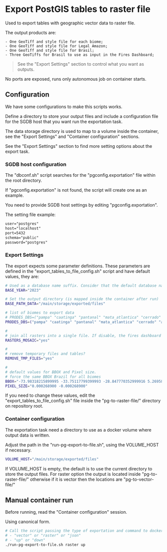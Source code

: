 # Export PostGIS tables to raster file

Used to export tables with geographic vector data to raster file.

The output products are:

    - One GeoTiff and style file for each biome;
    - One GeoTiff and style file for Legal Amazon;
    - One GeoTiff and style file for Brasil;
    - Three GeoTiffs for Brasil to use as input in the Fires Dashboard;
 > See the "Export Settings" section to control what you want as outputs.

No ports are exposed, runs only autonomous job on container starts.

## Configuration

We have some configurations to make this scripts works.

Define a directory to store your output files and include a configuration file for the SGDB host that you want run the exportation task.

The data storage directory is used to map to a volume inside the container, see the "Export Settings" and "Container configuration" sections.

See the "Export Settings" section to find more setting options about the export task.

### SGDB host configuration

The "dbconf.sh" script searches for the "pgconfig.exportation" file within the root directory.

If "pgconfig.exportation" is not found, the script will create one as an example.

You need to provide SGDB host settings by editing "pgconfig.exportation".

The setting file example:
```txt
user="postgres"
host="localhost"
port=5432
schema="public"
password="postgres"
```

### Export Settings

The export expects some parameter definitions. These parameters are defined in the "export_tables_to_file_config.sh" script and have default values, they are:

```sh
# Used as a database name suffix. Consider that the default database name is prodes_<biome>_nb_p<BASE_YEAR>
BASE_YEAR="2023"

# Set the output directory (is mapped inside the container after run)
BASE_PATH_DATA="/main/storage/exported/files"

# list of biomes to export data
# PRODES_DBS=("pampa" "caatinga" "pantanal" "mata_atlantica" "cerrado" "amazonia" "amazonia_legal")
PRODES_DBS=("pampa" "caatinga" "pantanal" "mata_atlantica" "cerrado" "amazonia" "amazonia_legal")

#
# join all rasters into a single file. If disable, the fires dashboard rasters do not generated.
RASTERS_MOSAIC="yes"

#
# remove temporary files and tables?
REMOVE_TMP_FILES="yes"

#
# default values for BBOX and Pixel size.
# force the same BBOX Brazil for all biomes
BBOX="-73.98318215899995 -33.75117799399993 -28.847770352999916 5.269580833000035"
PIXEL_SIZE="0.000268900 -0.000268900"
```

If you need to change these values, edit the "export_tables_to_file_config.sh" file inside the "pg-to-raster-file/" directory on repository root.

### Container configuration

The exportation task need a directory to use as a docker volume where output data is written.

Adjust the path in the "run-pg-export-to-file.sh", using the VOLUME_HOST if necessary.
```sh
VOLUME_HOST="/main/storage/exported/files"
```

If VOLUME_HOST is empty, the default is to use the current directory to store the output files.
For raster option the output is located inside "pg-to-raster-file/" otherwise if it is vector then the locations are "pg-to-vector-file/"

## Manual container run

Before running, read the "Container configuration" session.

Using canonical form.
```sh
# Call the script passing the type of exportation and command to docker:
# - "vector" or "raster" or "json"
# - "up" or "down"
./run-pg-export-to-file.sh raster up
```